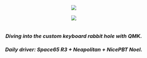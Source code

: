 
<div align="center">
	<a href="https://github.com/forsakenrei"> <img src="https://github-readme-stats-brown-beta.vercel.app/api?username=forsakenrei&show_icons=true&count_private=true&theme=tokyonight"></a>
	<br>
	<br>
	<a href="https://github.com/forsakenrei"> <img src="https://github-readme-stats-brown-beta.vercel.app/api/top-langs/?username=forsakenrei&layout=compact&theme=tokyonight&exclude_repo=github-readme-stats"></a>
    <br>
	<br>
	<h3 align="center"><i>Diving into the custom keyboard rabbit hole with QMK.</i></h3>
	<h3 align="center"><i>Daily driver: Space65 R3 + Neapolitan + NicePBT Noel.</i></h3>
</div>
